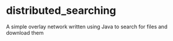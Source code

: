 # distributed_searching
A simple overlay network written using Java to search for files and download them
